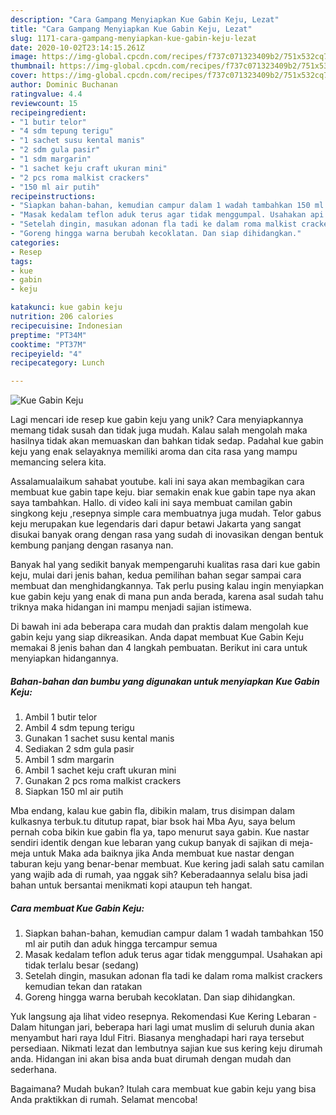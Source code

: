 ```yaml
---
description: "Cara Gampang Menyiapkan Kue Gabin Keju, Lezat"
title: "Cara Gampang Menyiapkan Kue Gabin Keju, Lezat"
slug: 1171-cara-gampang-menyiapkan-kue-gabin-keju-lezat
date: 2020-10-02T23:14:15.261Z
image: https://img-global.cpcdn.com/recipes/f737c071323409b2/751x532cq70/kue-gabin-keju-foto-resep-utama.jpg
thumbnail: https://img-global.cpcdn.com/recipes/f737c071323409b2/751x532cq70/kue-gabin-keju-foto-resep-utama.jpg
cover: https://img-global.cpcdn.com/recipes/f737c071323409b2/751x532cq70/kue-gabin-keju-foto-resep-utama.jpg
author: Dominic Buchanan
ratingvalue: 4.4
reviewcount: 15
recipeingredient:
- "1 butir telor"
- "4 sdm tepung terigu"
- "1 sachet susu kental manis"
- "2 sdm gula pasir"
- "1 sdm margarin"
- "1 sachet keju craft ukuran mini"
- "2 pcs roma malkist crackers"
- "150 ml air putih"
recipeinstructions:
- "Siapkan bahan-bahan, kemudian campur dalam 1 wadah tambahkan 150 ml air putih dan aduk hingga tercampur semua"
- "Masak kedalam teflon aduk terus agar tidak menggumpal. Usahakan api tidak terlalu besar (sedang)"
- "Setelah dingin, masukan adonan fla tadi ke dalam roma malkist crackers kemudian tekan dan ratakan"
- "Goreng hingga warna berubah kecoklatan. Dan siap dihidangkan."
categories:
- Resep
tags:
- kue
- gabin
- keju

katakunci: kue gabin keju 
nutrition: 206 calories
recipecuisine: Indonesian
preptime: "PT34M"
cooktime: "PT37M"
recipeyield: "4"
recipecategory: Lunch

---
```



![Kue Gabin Keju](https://img-global.cpcdn.com/recipes/f737c071323409b2/751x532cq70/kue-gabin-keju-foto-resep-utama.jpg)

Lagi mencari ide resep kue gabin keju yang unik? Cara menyiapkannya memang tidak susah dan tidak juga mudah. Kalau salah mengolah maka hasilnya tidak akan memuaskan dan bahkan tidak sedap. Padahal kue gabin keju yang enak selayaknya memiliki aroma dan cita rasa yang mampu memancing selera kita.

Assalamualaikum sahabat youtube. kali ini saya akan membagikan cara membuat kue gabin tape keju. biar semakin enak kue gabin tape nya akan saya tambahkan. Hallo. di video kali ini saya membuat camilan gabin singkong keju ,resepnya simple cara membuatnya juga mudah. Telor gabus keju merupakan kue legendaris dari dapur betawi Jakarta yang sangat disukai banyak orang dengan rasa yang sudah di inovasikan dengan bentuk kembung panjang dengan rasanya nan.

Banyak hal yang sedikit banyak mempengaruhi kualitas rasa dari kue gabin keju, mulai dari jenis bahan, kedua pemilihan bahan segar sampai cara membuat dan menghidangkannya. Tak perlu pusing kalau ingin menyiapkan kue gabin keju yang enak di mana pun anda berada, karena asal sudah tahu triknya maka hidangan ini mampu menjadi sajian istimewa.


Di bawah ini ada beberapa cara mudah dan praktis dalam mengolah kue gabin keju yang siap dikreasikan. Anda dapat membuat Kue Gabin Keju memakai 8 jenis bahan dan 4 langkah pembuatan. Berikut ini cara untuk menyiapkan hidangannya.

<!--inarticleads1-->

##### Bahan-bahan dan bumbu yang digunakan untuk menyiapkan Kue Gabin Keju:

1. Ambil 1 butir telor
1. Ambil 4 sdm tepung terigu
1. Gunakan 1 sachet susu kental manis
1. Sediakan 2 sdm gula pasir
1. Ambil 1 sdm margarin
1. Ambil 1 sachet keju craft ukuran mini
1. Gunakan 2 pcs roma malkist crackers
1. Siapkan 150 ml air putih


Mba endang, kalau kue gabin fla, dibikin malam, trus disimpan dalam kulkasnya terbuk.tu ditutup rapat, biar bsok hai Mba Ayu, saya belum pernah coba bikin kue gabin fla ya, tapo menurut saya gabin. Kue nastar sendiri identik dengan kue lebaran yang cukup banyak di sajikan di meja-meja untuk Maka ada baiknya jika Anda membuat kue nastar dengan taburan keju yang benar-benar membuat. Kue kering jadi salah satu camilan yang wajib ada di rumah, yaa nggak sih? Keberadaannya selalu bisa jadi bahan untuk bersantai menikmati kopi ataupun teh hangat. 

<!--inarticleads2-->

##### Cara membuat Kue Gabin Keju:

1. Siapkan bahan-bahan, kemudian campur dalam 1 wadah tambahkan 150 ml air putih dan aduk hingga tercampur semua
1. Masak kedalam teflon aduk terus agar tidak menggumpal. Usahakan api tidak terlalu besar (sedang)
1. Setelah dingin, masukan adonan fla tadi ke dalam roma malkist crackers kemudian tekan dan ratakan
1. Goreng hingga warna berubah kecoklatan. Dan siap dihidangkan.


Yuk langsung aja lihat video resepnya. Rekomendasi Kue Kering Lebaran - Dalam hitungan jari, beberapa hari lagi umat muslim di seluruh dunia akan menyambut hari raya Idul Fitri. Biasanya menghadapi hari raya tersebut persediaan. Nikmati lezat dan lembutnya sajian kue sus kering keju dirumah anda. Hidangan ini akan bisa anda buat dirumah dengan mudah dan sederhana. 

Bagaimana? Mudah bukan? Itulah cara membuat kue gabin keju yang bisa Anda praktikkan di rumah. Selamat mencoba!
